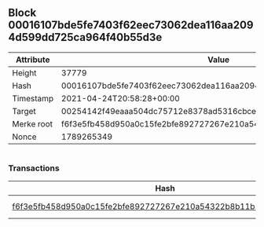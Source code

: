 ## Block 00016107bde5fe7403f62eec73062dea116aa2094d599dd725ca964f40b55d3e

Attribute | Value
--- | ---
Height | 37779
Hash | 00016107bde5fe7403f62eec73062dea116aa2094d599dd725ca964f40b55d3e
Timestamp | 2021-04-24T20:58:28+00:00
Target | 00254142f49eaaa504dc75712e8378ad5316cbcead634704b3734b6271167cc4
Merke root | f6f3e5fb458d950a0c15fe2bfe892727267e210a54322b8b11b5383ea9b8ccc7
Nonce | 1789265349

```

```

### Transactions

Hash | Amount
--- | ---
[f6f3e5fb458d950a0c15fe2bfe892727267e210a54322b8b11b5383ea9b8ccc7](f6f3e5fb458d950a0c15fe2bfe892727267e210a54322b8b11b5383ea9b8ccc7.md) | 10.00000000 SKEPTI 

